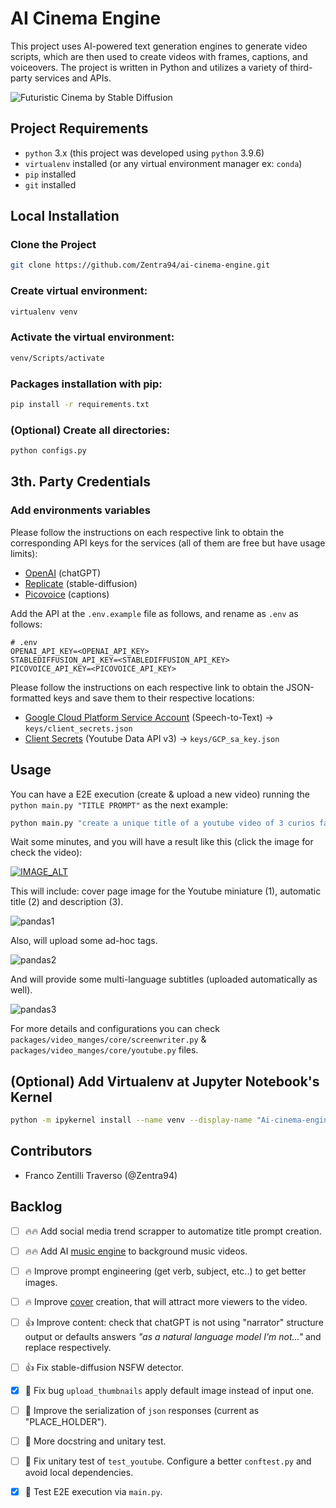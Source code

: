 # AI Cinema Engine

This project uses AI-powered text generation engines to generate video scripts, which are then used to create videos with frames, captions, and voiceovers. The project is written in Python and utilizes a variety of third-party services and APIs.

![Futuristic Cinema by Stable Diffusion](statics/images/logo.png)

## Project Requirements

- `python` 3.x (this project was developed using `python` 3.9.6)
- `virtualenv` installed (or any virtual environment manager ex: `conda`) 
- `pip` installed
- `git` installed

## Local Installation

### Clone the Project
```bash
git clone https://github.com/Zentra94/ai-cinema-engine.git
```

### Create virtual environment:
```bash
virtualenv venv
```
### Activate the virtual environment:
```bash
venv/Scripts/activate
```
### Packages installation with pip:
```bash
pip install -r requirements.txt
```
### (Optional) Create all directories:
```bash
python configs.py
```

## 3th. Party Credentials

### Add environments variables

Please follow the instructions on each respective link to obtain the corresponding API 
keys for the services (all of them are free but have usage limits):

- [OpenAI](https://help.openai.com/en/articles/4936850-where-do-i-find-my-secret-api-key) (chatGPT)
- [Replicate](https://replicate.com/docs/get-started/python) (stable-diffusion) 
- [Picovoice](https://github.com/Picovoice/picovoice/tree/master/sdk/python) (captions)

Add the API at the `.env.example` file as follows, and rename as `.env` as follows:
```text
# .env
OPENAI_API_KEY=<OPENAI_API_KEY>
STABLEDIFFUSION_API_KEY=<STABLEDIFFUSION_API_KEY>
PICOVOICE_API_KEY=<PICOVOICE_API_KEY>
```
Please follow the instructions on each respective link to obtain the JSON-formatted 
keys and save them to their respective locations:

- [Google Cloud Platform Service Account](https://cloud.google.com/iam/docs/service-accounts-create) (Speech-to-Text) &rarr;  `keys/client_secrets.json`
- [Client Secrets](https://developers.google.com/youtube/v3/quickstart/python) (Youtube Data API v3) &rarr;  `keys/GCP_sa_key.json`


## Usage

You can have a E2E execution (create & upload a new video) running the `python main.py "TITLE PROMPT"` as the next example:

```bash
python main.py "create a unique title of a youtube video of 3 curios facts about pandas bears"
```

Wait some minutes, and you will have a result like this (click the image for check the video):

[![IMAGE_ALT](statics/images/pandas_example.png)](https://www.youtube.com/watch?v=LP7kzXZt34Q)

This will include: cover page image for the Youtube miniature (1), automatic title (2) and description (3).

![pandas1](statics/images/pandas_example_1.png)

Also, will upload some ad-hoc tags.

![pandas2](statics/images/pandas_example_2.png)

And will provide some multi-language subtitles (uploaded automatically as well).

![pandas3](statics/images/pandas_example_3.png)

For more details and configurations you can check `packages/video_manges/core/screenwriter.py` & `packages/video_manges/core/youtube.py` files.



## (Optional) Add Virtualenv at Jupyter Notebook's Kernel

```bash
python -m ipykernel install --name venv --display-name "Ai-cinema-engine-venv"
```

## Contributors

- Franco Zentilli Traverso (@Zentra94)

## Backlog

- [ ] :fire::fire: Add social media trend scrapper to automatize title prompt creation.
- [ ] :fire::fire: Add AI [music engine](https://google-research.github.io/seanet/musiclm/examples/) to background music videos.
- [ ] :fire: Improve prompt engineering (get verb, subject, etc..) to get better images.
- [ ] :fire: Improve [cover](https://blog.devgenius.io/how-to-generate-youtube-thumbnails-easily-with-python-5d0a1f441f20) creation, that will attract more viewers to the video.
- [ ] :+1: Improve content: check that chatGPT is not using "narrator" structure output or defaults answers _"as a natural language model I'm not..."_ and replace respectively.
- [ ] :+1: Fix stable-diffusion NSFW detector.
- [x] :eyes: Fix bug `upload_thumbnails` apply default image instead of input one.
- [ ] :eyes: Improve the serialization of `json` responses (current as "PLACE_HOLDER").
- [ ] :eyes: More docstring and unitary test.
- [ ] :eyes: Fix unitary test of `test_youtube`. Configure a better `conftest.py` and avoid local dependencies.
- [x] :eyes: Test E2E execution via `main.py`.

